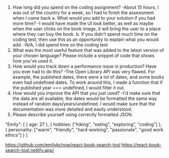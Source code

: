 1.	How long did you spend on the coding assignment? 
    -About 15 hours, I was out of the country for a week, so I had to finish the assessment when I came back
a.	What would you add to your solution if you had more time?
    -I would have made the UI look better, as well as maybe when the user clicks on the book image, it will bring the user to a place where they can buy the book.
b.	If you didn't spend much time on the coding test, then use this as an opportunity to explain what you would add.
    -N/A, I did spend time on the coding test
2.	What was the most useful feature that was added to the latest version of your chosen language? Please include a snippet of code that shows how you've used it.
3.	How would you track down a performance issue in production? Have you ever had to do this?
    -The Open Library API was very flawed. For example, the published dates, there were a lot of dates, and some books even had undefined dates. To work around this, I made a function that if the published year === undefined, I would filter it out.
4.	How would you improve the API that you just used?
    -I'd make sure that the data are all available, the dates would be formatted the same way instead of random days/years/undefined. I would make sure that the documentation was more detailed and easily understood.
5.	Please describe yourself using correctly formatted JSON.

"Emily": [
    {
        age: 27
    },
    {
        hobbies: ["hiking", "eating", "exploring", "coding"]
    },
    {
        personality: ["warm", "friendly", "hard-working", "passionate", "good work ethics"]
    }
]

https://github.com/emilykchow/react-book-search-tool
https://react-book-search-tool.netlify.app/